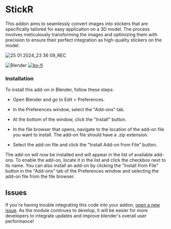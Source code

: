 # StickR

This addon aims to seamlessly convert images into stickers that are specifically tailored for easy application on a 3D model. The process involves meticulously transforming the images and optimizing them with precision to ensure their perfect integration as high-quality stickers on the model.

![25 01 2024_23 36 09_REC](https://github.com/kents00/StickR/assets/69900896/590cac02-bbf3-4ac9-b02b-c189d1e1c860)

![Blender](https://img.shields.io/badge/blender|4.0.2-EA7600.svg?style=for-the-badge&logo=blender&logoColor=white)
[![ko-fi](https://ko-fi.com/img/githubbutton_sm.svg)](https://ko-fi.com/Q5Q8BW198)

### Installation

To install this add-on in Blender, follow these steps:

- Open Blender and go to Edit > Preferences.

- In the Preferences window, select the "Add-ons" tab.

- At the bottom of the window, click the "Install" button.

- In the file browser that opens, navigate to the location of the add-on file you want to install. The add-on file should have a .zip extension.

- Select the add-on file and click the "Install Add-on from File" button.

The add-on will now be installed and will appear in the list of available add-ons. To enable the add-on, locate it in the list and click the checkbox next to its name.
You can also install an add-on by clicking the "Install from File" button in the "Add-ons" tab of the Preferences window and selecting the add-on file from the file browser.

## Issues
If you're having trouble integrating this code into your addon, [open a new issue](https://github.com/kents00/StickR/issues). As the module continues to develop, it will be easier for more developers to integrate updates and improve blender's overall user performance!
